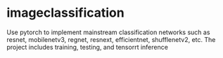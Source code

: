 # imageclassification
Use pytorch to implement mainstream classification networks such as resnet, mobilenetv3, regnet, resnext, efficientnet, shufflenetv2, etc. The project includes training, testing, and tensorrt inference
